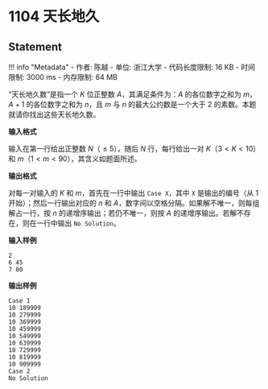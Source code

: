 
# 1104 天长地久

## Statement

!!! info "Metadata"
    - 作者: 陈越
    - 单位: 浙江大学
    - 代码长度限制: 16 KB
    - 时间限制: 3000 ms
    - 内存限制: 64 MB

“天长地久数”是指一个 $K$ 位正整数 $A$，其满足条件为：$A$ 的各位数字之和为 $m$，$A+1$ 的各位数字之和为 $n$，且 $m$ 与 $n$ 的最大公约数是一个大于 2 的素数。本题就请你找出这些天长地久数。

**输入格式**

输入在第一行给出正整数 $N$（$\le 5$），随后 $N$ 行，每行给出一对 $K$（$3<K<10$）和 $m$（$1<m<90$），其含义如题面所述。

**输出格式**

对每一对输入的 $K$ 和 $m$，首先在一行中输出 `Case X`，其中 `X` 是输出的编号（从 1 开始）；然后一行输出对应的 $n$ 和 $A$，数字间以空格分隔。如果解不唯一，则每组解占一行，按 $n$ 的递增序输出；若仍不唯一，则按 $A$ 的递增序输出。若解不存在，则在一行中输出 `No Solution`。

**输入样例**
```plaintext
2
6 45
7 80
```

**输出样例**
```plaintext
Case 1
10 189999
10 279999
10 369999
10 459999
10 549999
10 639999
10 729999
10 819999
10 909999
Case 2
No Solution
```

